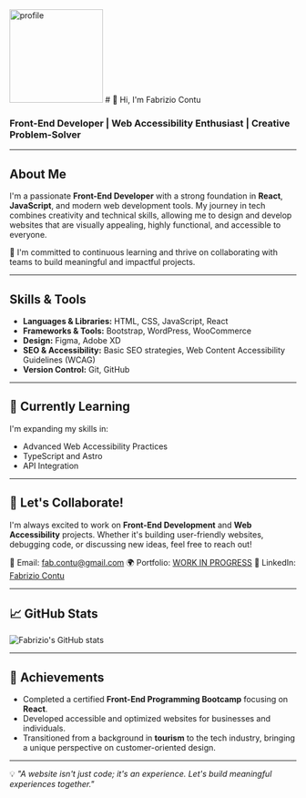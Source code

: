 <img width="164" alt="profile" class="border: rounded" src="https://github.com/user-attachments/assets/60bf534c-a408-43c4-8565-c9e7618b620e" />
# 👋 Hi, I'm Fabrizio Contu


### Front-End Developer | Web Accessibility Enthusiast | Creative Problem-Solver

---

## About Me

I'm a passionate **Front-End Developer** with a strong foundation in **React**, **JavaScript**, and modern web development tools. My journey in tech combines creativity and technical skills, allowing me to design and develop websites that are visually appealing, highly functional, and accessible to everyone.

🌟 I'm committed to continuous learning and thrive on collaborating with teams to build meaningful and impactful projects.

---

## Skills & Tools
- **Languages & Libraries:** HTML, CSS, JavaScript, React
- **Frameworks & Tools:** Bootstrap, WordPress, WooCommerce
- **Design:** Figma, Adobe XD
- **SEO & Accessibility:** Basic SEO strategies, Web Content Accessibility Guidelines (WCAG)
- **Version Control:** Git, GitHub

---

## 🌱 Currently Learning
I'm expanding my skills in:
- Advanced Web Accessibility Practices
- TypeScript and Astro
- API Integration

---

## 🤝 Let's Collaborate!
I'm always excited to work on **Front-End Development** and **Web Accessibility** projects. Whether it's building user-friendly websites, debugging code, or discussing new ideas, feel free to reach out!

📧 Email: fab.contu@gmail.com <!-- Replace with your email -->
🌍 Portfolio: [WORK IN PROGRESS](#) <!-- Add your portfolio link -->
💼 LinkedIn: [Fabrizio Contu](https://linkedin.com/in/fabriziocontu)

---

## 📈 GitHub Stats
![Fabrizio's GitHub stats](https://github-readme-stats.vercel.app/api?username=fabrizioContu&show_icons=true&theme=radical)

---

## 🏅 Achievements
- Completed a certified **Front-End Programming Bootcamp** focusing on **React**.
- Developed accessible and optimized websites for businesses and individuals.
- Transitioned from a background in **tourism** to the tech industry, bringing a unique perspective on customer-oriented design.

---

💡 *"A website isn't just code; it's an experience. Let's build meaningful experiences together."*
